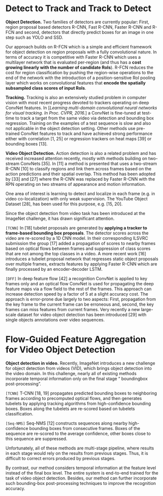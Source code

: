 # Detect to Track and Track to Detect

**Object Detection.** Two families of detectors are currently popular: First, region proposal based detectors R-CNN, Fast R-CNN, Faster R-CNN and R-FCN and second, detectors that directly predict boxes for an image in one step such as YOLO and SSD.

Our approach builds on R-FCN which is a simple and efficient framework for object detection on region proposals with a fully convolutional nature. In terms of accuracy it is competitive with Faster R-CNN which uses a multilayer network that is evaluated per-region (and thus has a **cost growing linearly with the number of candidate RoIs**). R-FCN reduces the cost for region classification by pushing the region-wise operations to the end of the network with the introduction of a position-sensitive RoI pooling layer which works on convolutional features that **encode the spatially subsampled class scores of input RoIs**.



**Tracking.** Tracking is also an extensively studied problem in computer vision with most recent progress devoted to trackers operating on deep ConvNet features. In [*Learning multi-domain convolutional neural networks for visual tracking. In Proc. CVPR, 2016.*] a ConvNet is fine-tuned at test-time to track a target from the same video via detection and bounding box regression. Training on the examples of a test sequence is slow and also not applicable in the object detection setting. Other methods use pre-trained ConvNet features to track and have achieved strong performance either with correlation [1, 25] or regression trackers on heat maps [39] or bounding boxes [13].



**Video Object Detection.** Action detection is also a related problem and has received increased attention recently, mostly with methods building on two-stream ConvNets [35]. In [11] a method is presented that uses a two-stream R-CNN [10] to classify regions and link them across frames based on the action predictions and their spatial overlap. This method has been adopted by [33] and [27] where the R-CNN was replaced by Faster R-CNN with the RPN operating on two streams of appearance and motion information.

One area of interest is learning to detect and localize in each frame (e.g. in video co-localization) with only weak supervision. The YouTube Object Dataset [28], has been used for this purpose, e.g. [15, 20].

Since the object detection from video task has been introduced at the ImageNet challenge, it has drawn significant attention. 

```[TCNN]``` In [18] tubelet proposals are generated by **applying a tracker to frame-based bounding box proposals**. The detector scores across the video are re-scored by a 1D CNN model. In their corresponding ILSVRC submission the group [17] added a propagation of scores to nearby frames based on optical flows between frames and suppression of class scores that are not among the top classes in a video. A more recent work [16] introduces a tubelet proposal network that regresses static object proposals over multiple frames, extracts features by applying Faster R-CNN which are finally processed by an encoder-decoder LSTM.

```[DFF]``` In deep feature flow [42] a recognition ConvNet is applied to key frames only and an optical flow ConvNet is used for propagating the deep feature maps via a flow field to the rest of the frames. This approach can increase detection speed by a factor of 5 at a slight accuracy cost. The approach is error-prone due largely to two aspects: First, propagation from the key frame to the current frame can be erroneous and, second, the key frames can miss features from current frames. Very recently a new large-scale dataset for video object detection has been introduced [29] with single objects annotations over video sequences.

# Flow-Guided Feature Aggregation for Video Object Detection

**Object detection in video.** Recently, ImageNet introduces a new challenge for object detection from videos (VID), which brings object detection into the video domain. In this challenge, nearly all of existing methods incorporate temporal information only on the final stage “ boundingbox post-processing”.

```[TCNN]``` T-CNN [18, 19] propagates predicted bounding boxes to neighboring frames according to precomputed optical flows, and then generates tubelets by applying tracking algorithms from high-confidence bounding boxes. Boxes along the tubelets are re-scored based on tubelets classification.

```[Seq-NMS]``` Seq-NMS [12] constructs sequences along nearby high-confidence bounding boxes from consecutive frames. Boxes of the sequence are re-scored to the average confidence, other boxes close to this sequence are suppressed.

Unfortunately, all of these methods are multi-stage pipeline, where results in each stage would rely on the results from previous stages. Thus, it is difficult to correct errors produced by previous stages.

By contrast, our method considers temporal information at the feature level instead of the final box level. The entire system is end-to-end trained for the task of video object detection. Besides, our method can further incorporate such bounding-box post-processing techniques to improve the recognition accuracy.